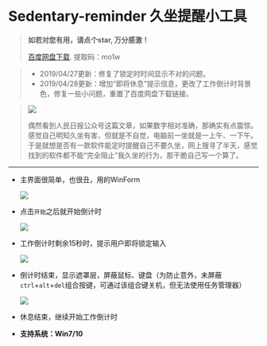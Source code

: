 # Sedentary-reminder 久坐提醒小工具
> **如若对您有用，请点个star, 万分感激！**  
>
> [百度网盘下载](https://pan.baidu.com/s/14herT2LVEhd7w6rBGL1sqQ). 提取码：mo1w

> * 2019/04/27更新：修复了锁定时时间显示不对的问题。
> * 2019/04/28更新：增加“即将休息”提示信息，更改了工作倒计时背景色，修复一些小问题，重置了百度网盘下载链接。


> ![](https://github.com/wjbgis/Sedentary-reminder/blob/master/ScreenShot/0.png)
>
> ​	偶然看到人民日报公众号这篇文章，如果数字相对准确，那确实有点震惊。感觉自己明知久坐有害，但就是不自觉，电脑前一坐就是一上午、一下午。于是就想是否有一款软件能定时提醒自己不要久坐，网上搜寻了半天，感觉找到的软件都不能“完全阻止”我久坐的行为，那干脆自己写一个算了。

---

* 主界面很简单，也很丑，用的WinForm

  ![](https://github.com/wjbgis/Sedentary-reminder/blob/master/ScreenShot/1.png)

* 点击`开始`之后就开始倒计时

  ![](https://github.com/wjbgis/Sedentary-reminder/blob/master/ScreenShot/2.1.png)

* 工作倒计时剩余15秒时，提示用户即将锁定输入

  ![](https://github.com/wjbgis/Sedentary-reminder/blob/master/ScreenShot/4.png)

* 倒计时结束，显示遮罩层，屏蔽鼠标、键盘（为防止意外，未屏蔽`ctrl`+`alt`+`del`组合按键，可通过该组合键关机，但无法使用任务管理器）

  ![](https://github.com/wjbgis/Sedentary-reminder/blob/master/ScreenShot/3.png)
  
* 休息结束，继续开始工作倒计时

* **支持系统：Win7/10**

